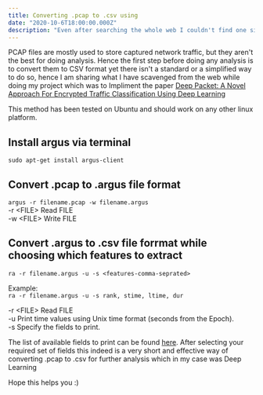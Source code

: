 ```yaml
---
title: Converting .pcap to .csv using 
date: "2020-10-6T18:00:00.000Z"
description: "Even after searching the whole web I couldn't find one simple way to convert PCAP files to CSV ones, until my friend told me about this "
---
```


PCAP files are mostly used to store captured network traffic, but they aren't the best for doing analysis. Hence the first step before doing any analysis is to convert them to CSV format yet there isn't a standard or a simplified way to do so, hence I am sharing what I have scavenged from the web while doing my project which was to Impliment the paper [Deep Packet: A Novel Approach For Encrypted Traffic Classification Using Deep Learning](https://arxiv.org/pdf/1709.02656.pdf)

This method has been tested on Ubuntu and should work on any other linux platform. 

## Install argus via terminal  
`sudo apt-get install argus-client`

## Convert .pcap to .argus file format 
`argus -r filename.pcap -w filename.argus`  
-r &lt;FILE&gt; Read FILE  
-w &lt;FILE&gt; Write FILE  


## Convert .argus to .csv file forrmat while choosing which features to extract
`ra -r filename.argus -u -s <features-comma-seprated>`  

Example:  
`ra -r filename.argus -u -s rank, stime, ltime, dur`  

-r &lt;FILE&gt; Read FILE  
-u Print time values using Unix time format (seconds from the Epoch).  
-s Specify the fields to print.  

The list of available fields to print can be found [here](http://manpages.ubuntu.com/manpages/bionic/man1/ra.1.html). After selecting your required set of fields this indeed is a very short and effective way of converting .pcap to .csv for further analysis which in my case was Deep Learning

Hope this helps you :)